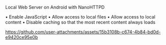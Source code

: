 Local Web Server on Android with NanoHTTPD


• Enable JavaScript
• Allow access to local files
• Allow access to local content
• Disable caching so that the most recent content always loads

https://github.com/user-attachments/assets/15b3108b-c674-4b84-bd0d-e9420ce95e0b

